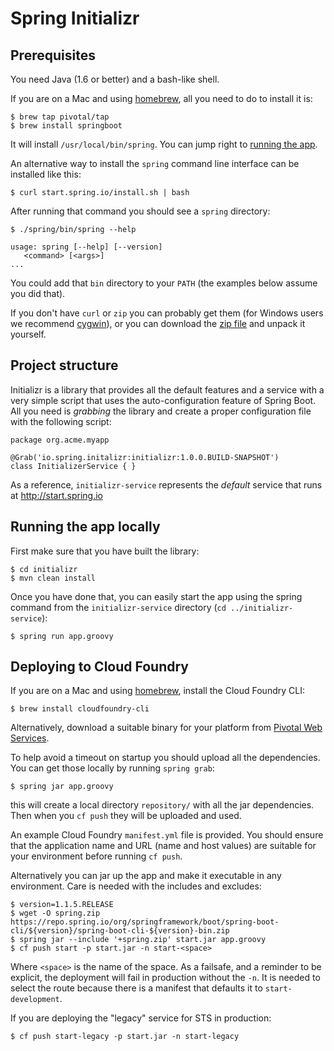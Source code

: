 # Spring Initializr

## Prerequisites

You need Java (1.6 or better) and a bash-like shell.

If you are on a Mac and using [homebrew](http://brew.sh/), all you need to do to install it is:

    $ brew tap pivotal/tap
    $ brew install springboot

It will install `/usr/local/bin/spring`. You can jump right to [running the app](#running_the_app).

An alternative way to install the `spring` command line interface can be installed like this:

    $ curl start.spring.io/install.sh | bash

After running that command you should see a `spring` directory:

    $ ./spring/bin/spring --help

    usage: spring [--help] [--version]
       <command> [<args>]
    ...

You could add that `bin` directory to your `PATH` (the examples below
assume you did that).

If you don't have `curl` or `zip` you can probably get them (for
Windows users we recommend [cygwin](http://cygwin.org)), or you can
download the [zip file](http://start.spring.io/spring.zip) and unpack
it yourself.

## Project structure

Initializr is a library that provides all the default features and a service with a very simple script
that uses the auto-configuration feature of Spring Boot. All you need is _grabbing_ the library and
create a proper configuration file with the following script:

```
package org.acme.myapp

@Grab('io.spring.initalizr:initializr:1.0.0.BUILD-SNAPSHOT')
class InitializerService { }
```

As a reference, `initializr-service` represents the _default_ service that runs at http://start.spring.io

<a name="running_the_app"></a>
## Running the app locally

First make sure that you have built the library:

    $ cd initializr
    $ mvn clean install

Once you have done that, you can easily start the app using the spring command from the `initializr-service`
directory (`cd ../initializr-service`):

    $ spring run app.groovy

## Deploying to Cloud Foundry

If you are on a Mac and using [homebrew](http://brew.sh/), install the Cloud Foundry CLI:

    $ brew install cloudfoundry-cli

Alternatively, download a suitable binary for your platform from [Pivotal Web Services](https://console.run.pivotal.io/tools).

To help avoid a timeout on startup you should upload all the dependencies.
You can get those locally by running `spring grab`:

    $ spring jar app.groovy

this will create a local directory `repository/` with all the jar dependencies.
Then when you `cf push` they will be uploaded and used.

An example Cloud Foundry `manifest.yml` file is provided. You should ensure that
the application name and URL (name and host values) are suitable for your environment
before running `cf push`.

Alternatively you can jar up the app and make it executable in any environment. Care is needed with the includes and excludes:

    $ version=1.1.5.RELEASE
    $ wget -O spring.zip https://repo.spring.io/org/springframework/boot/spring-boot-cli/${version}/spring-boot-cli-${version}-bin.zip
    $ spring jar --include '+spring.zip' start.jar app.groovy
    $ cf push start -p start.jar -n start-<space>
    
Where `<space>` is the name of the space. As a failsafe, and a
reminder to be explicit, the deployment will fail in production
without the `-n`. It is needed to select the route because there is a
manifest that defaults it to `start-development`.

If you are deploying the "legacy" service for STS in production:

    $ cf push start-legacy -p start.jar -n start-legacy

